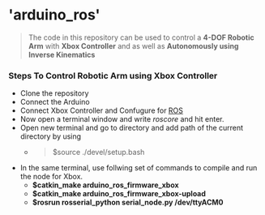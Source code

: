 # 'arduino_ros'
> The code in this repository can be used to control a **4-DOF Robotic Arm** with **Xbox Controller** and as well as
 **Autonomously using Inverse Kinematics**

### Steps To Control Robotic Arm using Xbox Controller
* Clone the repository
* Connect the Arduino
* Connect Xbox Controller and Confugure for [ROS](http://wiki.ros.org/joy)
* Now open a terminal window and write *roscore* and hit enter.
* Open new terminal and go to directory and add path of the current directory by using
  * > $source ./devel/setup.bash
* In the same terminal, use follwing set of commands to compile and run the node for Xbox.
  * **$catkin_make arduino_ros_firmware_xbox**
  * **$catkin_make arduino_ros_firmware_xbox-upload**
  * **$rosrun rosserial_python serial_node.py /dev/ttyACM0**
